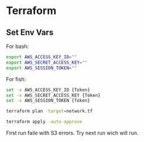 # Terraform


## Set Env Vars 

For bash:
```bash
export AWS_ACCESS_KEY_ID=""
export AWS_SECRET_ACCESS_KEY=""
export AWS_SESSION_TOKEN=""
```

For fish: 
```bash
set -x AWS_ACCESS_KEY_ID {Token}
set -x AWS_SECRET_ACCESS_KEY {Token}
set -x AWS_SESSION_TOKEN {Token}
```



```bash 
terraform plan -target=network.tf
```


```bash
terraform apply -auto-approve
```

First run faile with S3 errors. Try next run wich will run.